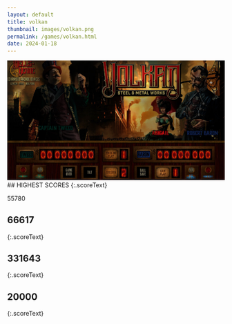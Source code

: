 ```yaml
---
layout: default
title: volkan
thumbnail: images/volkan.png
permalink: /games/volkan.html
date: 2024-01-18
---
```


<img src="../images/volkan.png" class="gameThumbnail img-fluid mx-auto align-middle">
## HIGHEST SCORES
{:.scoreText}

55780

## 66617
{:.scoreText}


## 331643
{:.scoreText}


## 20000
{:.scoreText}


